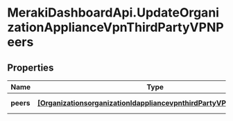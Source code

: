 # MerakiDashboardApi.UpdateOrganizationApplianceVpnThirdPartyVPNPeers

## Properties
Name | Type | Description | Notes
------------ | ------------- | ------------- | -------------
**peers** | [**[OrganizationsorganizationIdappliancevpnthirdPartyVPNPeersPeers]**](OrganizationsorganizationIdappliancevpnthirdPartyVPNPeersPeers.md) | The list of VPN peers | 



